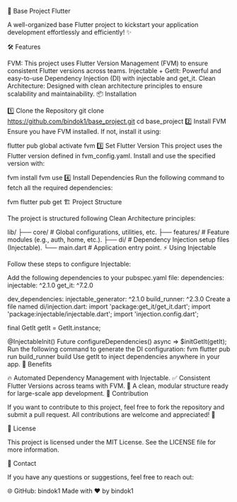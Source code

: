🚀 Base Project Flutter

A well-organized base Flutter project to kickstart your application development effortlessly and efficiently! ✨

🛠️ Features

FVM: This project uses Flutter Version Management (FVM) to ensure consistent Flutter versions across teams.
Injectable + GetIt: Powerful and easy-to-use Dependency Injection (DI) with injectable and get_it.
Clean Architecture: Designed with clean architecture principles to ensure scalability and maintainability.
📦 Installation

1️⃣ Clone the Repository
git clone https://github.com/bindok1/base_project.git
cd base_project
2️⃣ Install FVM
Ensure you have FVM installed. If not, install it using:

flutter pub global activate fvm
3️⃣ Set Flutter Version
This project uses the Flutter version defined in fvm_config.yaml. Install and use the specified version with:

fvm install
fvm use
4️⃣ Install Dependencies
Run the following command to fetch all the required dependencies:

fvm flutter pub get
🏗️ Project Structure

The project is structured following Clean Architecture principles:

lib/
├── core/          # Global configurations, utilities, etc.
├── features/      # Feature modules (e.g., auth, home, etc.).
├── di/            # Dependency Injection setup files (Injectable).
└── main.dart      # Application entry point.
⚡ Using Injectable

Follow these steps to configure Injectable:

Add the following dependencies to your pubspec.yaml file:
dependencies:
  injectable: ^2.1.0
  get_it: ^7.2.0

dev_dependencies:
  injectable_generator: ^2.1.0
  build_runner: ^2.3.0
Create a file named di/injection.dart:
import 'package:get_it/get_it.dart';
import 'package:injectable/injectable.dart';
import 'injection.config.dart';

final GetIt getIt = GetIt.instance;

@InjectableInit()
Future<void> configureDependencies() async => $initGetIt(getIt);
Run the following command to generate the DI configuration:
fvm flutter pub run build_runner build
Use getIt to inject dependencies anywhere in your app.
🌟 Benefits

🔥 Automated Dependency Management with Injectable.
✅ Consistent Flutter Versions across teams with FVM.
🧩 A clean, modular structure ready for large-scale app development.
🤝 Contribution

If you want to contribute to this project, feel free to fork the repository and submit a pull request. All contributions are welcome and appreciated! 🙌

📄 License

This project is licensed under the MIT License. See the LICENSE file for more information.

💬 Contact

If you have any questions or suggestions, feel free to reach out:

🌐 GitHub: bindok1
Made with ❤️ by bindok1
